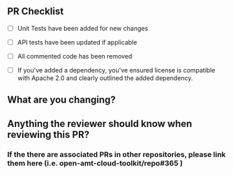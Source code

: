 ## PR Checklist
<!-- Please check if your PR fulfills the following requirements: -->

- [ ] Unit Tests have been added for new changes
- [ ] API tests have been updated if applicable
- [ ] All commented code has been removed
- [ ] If you've added a dependency, you've ensured license is compatible with Apache 2.0 and clearly outlined the added dependency.


## What are you changing?
<!-- Please provide a short description of the updates that are in the PR -->


## Anything the reviewer should know when reviewing this PR?

### If the there are associated PRs in other repositories, please link them here (i.e. open-amt-cloud-toolkit/repo#365 )

